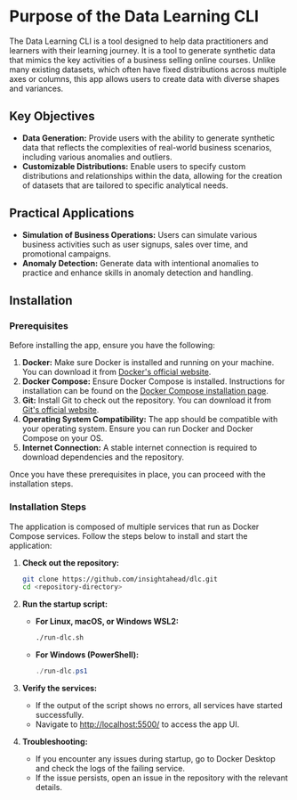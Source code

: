 # Purpose of the Data Learning CLI

The Data Learning CLI is a tool designed to help data practitioners and learners with their learning journey.
It is a tool to generate synthetic data that mimics the key activities of a business selling online courses.
Unlike many existing datasets, which often have fixed distributions across multiple axes or columns, this app allows users to create data with diverse shapes and variances.

## Key Objectives

- **Data Generation:** Provide users with the ability to generate synthetic data that reflects the complexities of real-world business scenarios, including various anomalies and outliers.
- **Customizable Distributions:** Enable users to specify custom distributions and relationships within the data, allowing for the creation of datasets that are tailored to specific analytical needs.

## Practical Applications

- **Simulation of Business Operations:** Users can simulate various business activities such as user signups, sales over time, and promotional campaigns.
- **Anomaly Detection:** Generate data with intentional anomalies to practice and enhance skills in anomaly detection and handling.

## Installation

### Prerequisites

Before installing the app, ensure you have the following:

1. **Docker:** Make sure Docker is installed and running on your machine. You can download it from [Docker's official website](https://www.docker.com/).
2. **Docker Compose:** Ensure Docker Compose is installed. Instructions for installation can be found on the [Docker Compose installation page](https://docs.docker.com/compose/install/).
3. **Git:** Install Git to check out the repository. You can download it from [Git's official website](https://git-scm.com/).
4. **Operating System Compatibility:** The app should be compatible with your operating system. Ensure you can run Docker and Docker Compose on your OS.
5. **Internet Connection:** A stable internet connection is required to download dependencies and the repository.

Once you have these prerequisites in place, you can proceed with the installation steps.

### Installation Steps

The application is composed of multiple services that run as Docker Compose services. Follow the steps below to install and start the application:

1. **Check out the repository:**

   ```bash
   git clone https://github.com/insightahead/dlc.git
   cd <repository-directory>
   ```

2. **Run the startup script:**
   - **For Linux, macOS, or Windows WSL2:**

     ```bash
     ./run-dlc.sh
     ```

   - **For Windows (PowerShell):**

     ```powershell
     ./run-dlc.ps1
     ```

3. **Verify the services:**
   - If the output of the script shows no errors, all services have started successfully.
   - Navigate to [http://localhost:5500/](http://localhost:5500/) to access the app UI.

4. **Troubleshooting:**
   - If you encounter any issues during startup, go to Docker Desktop and check the logs of the failing service.
   - If the issue persists, open an issue in the repository with the relevant details.
